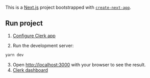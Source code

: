 This is a [Next.js](https://nextjs.org/) project bootstrapped with [`create-next-app`](https://github.com/vercel/next.js/tree/canary/packages/create-next-app).

## Run project

1. [Configure Clerk app](https://clerk.com/docs/quickstarts/nextjs)

2. Run the development server:

```bash
yarn dev
```

3. Open [http://localhost:3000](http://localhost:3000) with your browser to see the result.
4. [Clerk dashboard](https://dashboard.clerk.com/)

